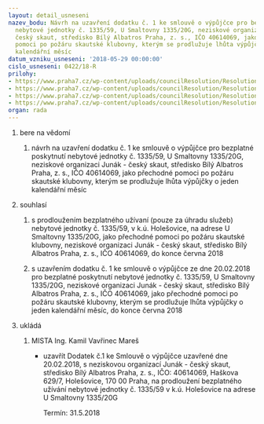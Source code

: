 ```yaml
---
layout: detail_usneseni
nazev_bodu: Návrh na uzavření dodatku č. 1 ke smlouvě o výpůjčce pro bezplatné poskytnutí
  nebytové jednotky č. 1335/59, U Smaltovny 1335/20G, neziskové organizaci Junák -
  český skaut, středisko Bílý Albatros Praha, z. s., IČO 40614069, jako přechodné
  pomoci po požáru skautské klubovny, kterým se prodlužuje lhůta výpůjčky o jeden
  kalendářní měsíc
datum_vzniku_usneseni: '2018-05-29 00:00:00'
cislo_usneseni: 0422/18-R
prilohy:
- https://www.praha7.cz/wp-content/uploads/councilResolution/Resolutions/29955/export/DuvodovazpravaJunak~360208.docx
- https://www.praha7.cz/wp-content/uploads/councilResolution/Resolutions/29955/export/SMLVEREJNA~360205.pdf
- https://www.praha7.cz/wp-content/uploads/councilResolution/Resolutions/29955/export/Junak___Dodatek_c1~360204.docx
- https://www.praha7.cz/wp-content/uploads/councilResolution/Resolutions/29955/export/export~361200.pdf
organ: rada
---
```

<ol id="urzList" class="urzList_view"><li class="urzClass1" id=""><span name="1">bere na vědomí</span><ol class="urzOlClass decimal " id=""><li class="urzClass2" id="" style="text-align: left;"><span><p>návrh na uzavření dodatku č. 1 ke smlouvě o výpůjčce pro bezplatné poskytnutí nebytové jednotky č. 1335/59, U Smaltovny 1335/20G, neziskové organizaci Junák - český skaut, středisko Bílý Albatros Praha, z. s., IČO 40614069, jako přechodné pomoci po požáru skautské klubovny, kterým se prodlužuje lhůta výpůjčky o jeden kalendářní měsíc</p></span></li></ol></li><li class="urzClass1" id=""><span name="26">souhlasí</span><ol class="urzOlClass decimal " id=""><li class="urzClass2" id="" style="text-align: left;"><span><p>s prodloužením bezplatného užívaní (pouze za úhradu služeb) nebytové jednotky č. 1335/59, v k.ú. Holešovice, na adrese U Smaltovny 1335/20G, jako přechodné pomoci po požáru skautské klubovny, neziskové organizaci Junák - český skaut, středisko Bílý Albatros Praha, z. s., IČO 40614069, do konce června 2018</p></span></li><li class="urzClass2" id="" style="text-align: left;"><span><p>s uzavřením dodatku č. 1 ke smlouvě o výpůjčce ze dne 20.02.2018 pro bezplatné poskytnutí nebytové jednotky č. 1335/59, U Smaltovny 1335/20G, neziskové organizaci Junák - český skaut, středisko Bílý Albatros Praha, z. s., IČO 40614069, jako přechodné pomoci po požáru skautské klubovny, kterým se prodlužuje lhůta výpůjčky o jeden kalendářní měsíc, do konce června 2018</p></span></li></ol></li><li class="urzClass1" id="urzUkoly"><span name="1">ukládá</span><ol class="urzOlClass"><li class="urzClass2"><span><p>MISTA Ing. Kamil Vavřinec Mareš</p></span><ul class="urzUlClass"><li class="urzClass3"><span><p>uzavřít Dodatek č.1 ke Smlouvě o výpůjčce uzavřené dne 20.02.2018, s neziskovou organizací Junák - český skaut, středisko Bílý Albatros Praha, z. s., IČO: 40614069, Haškova 629/7, Holešovice, 170 00 Praha, na prodloužení bezplatného užívání nebytové jednotky č. 1335/59 v k.ú. Holešovice na adrese U Smaltovny 1335/20G</p></span><span class="urzUkolTermin">  Termín:&nbsp;31.5.2018</span></li></ul></li></ol></li></ol>